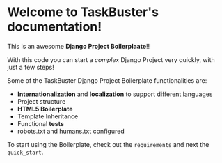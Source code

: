 Welcome to TaskBuster's documentation!
======================================

This is an awesome **Django Project Boilerplaate**!!

With this code you can start a *complex* Django Project 
very quickly, with just a few steps!

Some of the TaskBuster Django Project Boilerplate functionalities are:
 
- **Internationalization** and **localization** to support different languages
- Project structure
- **HTML5 Boilerplate**
- Template Inheritance
- Functional **tests**
- robots.txt and humans.txt configured


To start using the Boilerplate, check out the `requirements` 
and next the `quick_start`.
